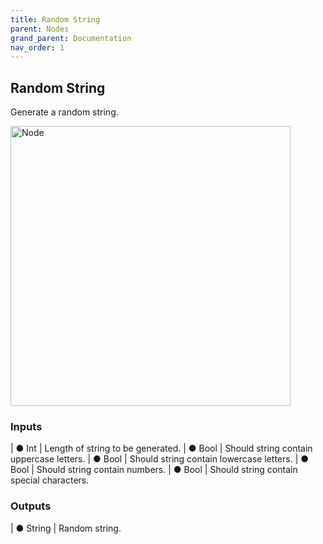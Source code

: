 ```yaml
---
title: Random String
parent: Nodes
grand_parent: Documentation
nav_order: 1
---
```


## Random String

Generate a random string.

<img src="https://cdn.discordapp.com/attachments/959186212046909551/959187106335457280/unknown.png" alt="Node" width="448"/>

### Inputs

| ● Int | Length of string to be generated.
| ● Bool | Should string contain uppercase letters.
| ● Bool | Should string contain lowercase letters.
| ● Bool | Should string contain numbers.
| ● Bool | Should string contain special characters.

### Outputs

| ● String | Random string.
